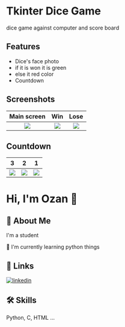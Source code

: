 
# Tkinter Dice Game

dice game against computer and score board


## Features

- Dice's face photo
- if it is won it is green
- else it red color
- Countdown

## Screenshots



Main screen     | Win     | Lose
:-------------------------:|:-------------------------:|:-------------------------:|
![](https://blogger.googleusercontent.com/img/b/R29vZ2xl/AVvXsEg5faO98QRq8Dw3rtFOFQClbrCER638tyAE75SNb-FA5Mfy6NDJjKEHK_ri25HYfa1hYBKP-4Kt0Mvw-8BZVkYd_YT3Xa3JjGCXF8ikmiSEO_9cZOZC9X-S4ymVGMNWPIPcA_4gSjGcjZlFdvJ2e5oZ1VxYkKKQc_E1Caxml4rGSIX7njo6g2ZsYtKW/s320/Screenshot%202023-01-07%20at%2023.59.28.png)|![](https://blogger.googleusercontent.com/img/b/R29vZ2xl/AVvXsEjVuh_lr2vliWAN5Esgq72jSQhluOSfRNH2DSVjDFnIrWi4WJJAYfdNcbY_qDyhNPH3b1qz-MUnCbtsqfwRTr6rinqFOL8Z9xJ1S5mI1ge24ixqk7JAdPDV6q1F_ASguL98KlzKIE3EVJjSA2rx7Pgk83ybZkX90PqUDZc1cdHrszoEDaIw599luTOM/s320/Screenshot%202023-01-08%20at%2000.00.25.png)| ![](https://blogger.googleusercontent.com/img/b/R29vZ2xl/AVvXsEgplFhq6pOBc_0-wD75nm-yMe_0BLjMIqoZRcBNyevJN8dYXbRVcx-zdvYpuKlz-avKsmJ1dz_Cy2TuBBNunbtnjxZz0QichGrP2ReyXTw0DxYBRbVLirlXxRgsVYs8xp8O9Aq2nPv5cxlVAXzB_mz0KHloBnMdgcSIeDWFK6FKkY6qgtFkgeYx2FsV/s320/Screenshot%202023-01-07%20at%2023.59.45.png)

## Countdown
3  | 2   | 1
:-------------------------:|:-------------------------:|:-------------------------:|
![](https://blogger.googleusercontent.com/img/b/R29vZ2xl/AVvXsEhDdnKAFObzjg8jo_uXlzdo8KSCyX4qGFKZyusyUcRa2jMDWLQPFkzJ3poGNdUHp56Uo6Ph9JGfDPNlU0wFRruq3pnfdKJhhXT-kmv7_asScS1Bq_5G7-bwhsg-boqKCPszq56e6jz2SzR8MAQ5aF23B5hl5RkE6NUEGCU8OmkCxzShzvd7rHOh-cq_/s320/Screenshot%202023-01-08%20at%2000.27.13.png)|![](https://blogger.googleusercontent.com/img/b/R29vZ2xl/AVvXsEhXDcZSwfORHmqOousuBqi3QMcmDTLT5AO2ZQj_1eqJgR5bjoqdBGxfKCUX3Q80G_lgurSEexCOhaQsAocgA3fW3T4GjnQBe-bDDE9g8tw7zNJ5nJK11MWbbhVZE8iHswjDZ914vpsEb6-WGX7bGyN7pSUtlamg_S5Z_7jUT0aQTWHOlv35T-ElAlzf/s320/Screenshot%202023-01-08%20at%2000.02.38.png)|![](https://blogger.googleusercontent.com/img/b/R29vZ2xl/AVvXsEjhtqtres01K-UTbe5bXwwZXHHUW023PTMWoWSxtKlccE_wJLyC3FW_OmZGGnHY35BW-s6_6vfF_HeueOp7ZNS4D70UGzQ9mG1Ov92P4_hmcQQRd3uVL_gZR_v2FT6FYFAMDKuWElvKJrZwIRqQp9_pIMw4T87Yv5q31l7YJt7MkGCgxRvC3LuVT3r3/s320/Screenshot%202023-01-08%20at%2000.02.45.png)


# Hi, I'm Ozan 👋


## 🚀 About Me
I'm a student

🧠 I'm currently learning python things




## 🔗 Links
[![linkedin](https://img.shields.io/badge/linkedin-0A66C2?style=for-the-badge&logo=linkedin&logoColor=white)](https://www.linkedin.com/in/ozan-ba%C4%9F%C4%B1ran-084371150/)

## 🛠 Skills
Python, C, HTML ...
